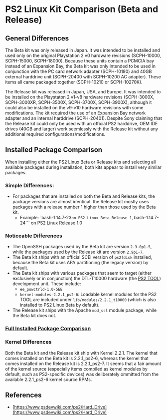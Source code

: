 # PS2 Linux Kit Comparison (Beta and Release)

## General Differences

The Beta kit was only released in Japan. It was intended to be installed and used only on the original Playstation 2 v0 hardware revisions (SCPH-10000, SCPH-15000, SCPH-18000). Because these units contain a PCMCIA bay instead of an Expansion Bay, the Beta kit was only intended to be used in conjunction with the PC card network adapter (SCPH-10190) and 40GB external harddrive unit (SCPH-20400 with SCPH-10200 AC adapter). These items all came packaged together (SCPH-10210 or SCPH-10270K).

The Release kit was released in Japan, USA, and Europe. It was intended to be installed on the Playstaton 2 v1-v8 hardware revisions (SCPH-3000X, SCPH-3000XR, SCPH-3500X, SCPH-3700X, SCPH-3900X), although it could also be installed on the v9-v10 hardware revisions with some modifications. The kit required the use of an Expansion Bay network adapter and an internal harddrive (SCPH-20401). Despite Sony claiming that the Release kit could only be used with an official PS2 harddrive, OEM IDE drives (40GB and larger) work seemlessly with the Release kit without any additional required configurations/modifications.

## Installed Package Comparison

When installing either the PS2 Linux Beta or Release kits and selecting all available packages during installation, both kits appear to install very similar packages.

### Simple Differences:

* For packages that are installed on both the Beta and Release kits, the package versions are almost identical: the Release kit mostly uses packages with a release number 1 higher than those used by the Beta kit.
  * Example: `bash-1.14.7-23``` on PS2 Linux Beta Release 1, ```bash-1.14.7-24``` on PS2 Linux Release 1.0

### Noticeable Differences

* The OpenSSH packages used by the Beta kit are version ```2.3.0p1-5```, while the packages used by the Release kit are version ```2.9p1-7```.
* The Beta kit ships with an official SCEI version of ```ps2fdisk``` installed, because the Beta kit uses APA partitioning (the legacy version) by default.
* The Beta kit ships with various packages that seem to target (either exclusively or in conjunction) the DTL-T10000 hardware (the [PS2 TOOL](https://www.psdevwiki.com/ps2/PlayStation_2_Tool)) development unit. These include:
  * ```ee_powctrld-1.0-5EE```
  * ```kernel-modules-2.2.1_ps2-6```: Loadable kernel modules for the PS2 TOOL are included under ```lib/modules/2.2.1_t10000``` (which is also installed to PS2 Linux Beta by default).
* The Release kit ships with the Apache ```mod_ssl``` module package, while the Beta kit does not.

### [Full Installed Package Comparison](Installed&#32;Packages)

### Kernel Differences

Both the Beta kit and the Release kit ship with Kernel 2.2.1. The kernel that comes installed on the Beta kit is 2.2.1_ps2-6, whereas the kernel that comes installed on the Release kit is 2.2.1_ps2-7. It seems that a fair amount of the kernel source (especially items compiled as kernel modules by default, such as PS2-specific devices) was deliberately ommitted from the available 2.2.1_ps2-6 kernel source RPMs.

## References

* [https://www.psdevwiki.com/ps2/Hard_Drive](https://www.psdevwiki.com/ps2/Hard_Drive)

